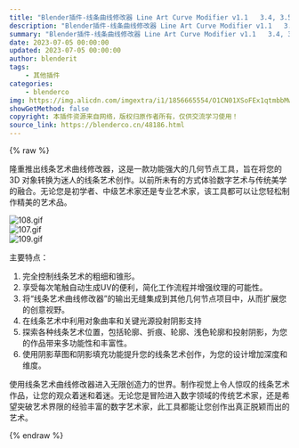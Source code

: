 ```yaml
---
title: "Blender插件-线条曲线修改器 Line Art Curve Modifier v1.1   3.4, 3.5"
description: "Blender插件-线条曲线修改器 Line Art Curve Modifier v1.1   3.4, 3.5"
summary: "Blender插件-线条曲线修改器 Line Art Curve Modifier v1.1   3.4, 3.5"
date: 2023-07-05 00:00:00
updated: 2023-07-05 00:00:00
author: blenderit
tags: 
    - 其他插件
categories:
    - blenderco
img: https://img.alicdn.com/imgextra/i1/1856665554/O1CN01XSoFEx1qtmbbMwRpK_!!1856665554.jpg
showGetMethod: false
copyright: 本插件资源来自网络，版权归原作者所有，仅供交流学习使用！
source_link: https://blenderco.cn/48186.html
---
```


{% raw %}
<p>隆重推出线条艺术曲线修改器，这是一款功能强大的几何节点工具，旨在将您的 3D 对象转换为迷人的线条艺术创作。以前所未有的方式体验数字艺术与传统美学的融合。无论您是初学者、中级艺术家还是专业艺术家，该工具都可以让您轻松制作精美的艺术品。</p><p><img src="https://img.alicdn.com/imgextra/i1/1856665554/O1CN01urDCKB1qtmbbMznkX_!!1856665554.gif" alt="108.gif"><br>
<img src="https://img.alicdn.com/imgextra/i4/1856665554/O1CN01QklWyR1qtmbXo2wgO_!!1856665554.gif" alt="107.gif"><br>
<img src="https://img.alicdn.com/imgextra/i3/1856665554/O1CN018vfplW1qtmbd7djsJ_!!1856665554.gif" alt="109.gif"></p><p>主要特点：</p><ol>
<li>完全控制线条艺术的粗细和锥形。</li>
<li>享受每次笔触自动生成UV的便利，简化工作流程并增强纹理的可能性。</li>
<li>将“线条艺术曲线修改器”的输出无缝集成到其他几何节点项目中，从而扩展您的创意视野。</li>
<li>在线条艺术中利用对象曲率和关键光源投射阴影支持</li>
<li>探索各种线条艺术位置，包括轮廓、折痕、轮廓、浅色轮廓和投射阴影，为您的作品带来多功能性和丰富性。</li>
<li>使用阴影草图和阴影填充功能提升您的线条艺术创作，为您的设计增加深度和维度。</li>
</ol><p>使用线条艺术曲线修改器进入无限创造力的世界。制作视觉上令人惊叹的线条艺术作品，让您的观众着迷和着迷。无论您是冒险进入数字领域的传统艺术家，还是希望突破艺术界限的经验丰富的数字艺术家，此工具都能让您创作出真正脱颖而出的艺术。</p>
<div style="display: none">blenderco</div>
{% endraw %}